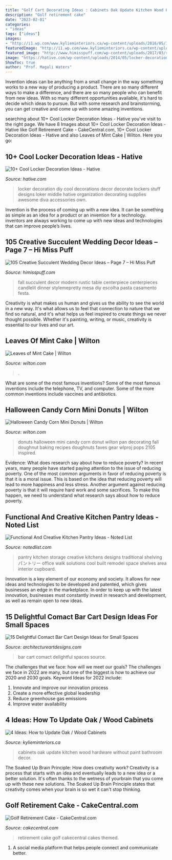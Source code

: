 ```yaml
---
title: "Golf Cart Decorating Ideas : Cabinets Oak Update Kitchen Wood Hardware Without Paint Bathroom Decor"
description: "Golf retirement cake"
date: "2023-02-01"
categories:
- "ideas"
tags: ["ideas"]
images:
- "http://i1.wp.com/www.kylieminteriors.ca/wp-content/uploads/2016/05/Ideas-to-update-oak-kitchen-or-bathroom-cabinets-without-paint.-Including-hardware-and-decor.-Design-by-Julie-Blanner.jpg?fit=683%2C1024"
featuredImage: "http://i1.wp.com/www.kylieminteriors.ca/wp-content/uploads/2016/05/Ideas-to-update-oak-kitchen-or-bathroom-cabinets-without-paint.-Including-hardware-and-decor.-Design-by-Julie-Blanner.jpg?fit=683%2C1024"
featured_image: "http://www.himisspuff.com/wp-content/uploads/2017/03/rustic-succulent-wedding-centerpiece.jpg"
image: "https://hative.com/wp-content/uploads/2014/05/locker-decoration/2-locker-decor-for-girl.jpg"
ShowToc: true
author: "Prof. Magali Waters"
---
```



Invention ideas can be anything from a small change in the way something works to a new way of producing a product. There are so many different ways to make a difference, and there are so many people who can benefit from new ideas. With so many different opportunities available, it's hard to decide which ideas to pursue. But with some research and brainstorming, you can get creative and come up with some amazing inventions.

	

		
searching about 10+ Cool Locker Decoration Ideas - Hative you've visit to the right page. We have 8 Images about 10+ Cool Locker Decoration Ideas - Hative like Golf Retirement Cake - CakeCentral.com, 10+ Cool Locker Decoration Ideas - Hative and also Leaves of Mint Cake | Wilton. Here you go:
		
    
## 10+ Cool Locker Decoration Ideas - Hative

<img loading=lazy src="https://hative.com/wp-content/uploads/2014/05/locker-decoration/2-locker-decor-for-girl.jpg" onerror="this.onerror=null;this.src='https://tse4.mm.bing.net/th?id=OIP.y81IGgNRDhvNE99_2COy3gHaNg&amp;pid=15.1';" alt="10+ Cool Locker Decoration Ideas - Hative">

_Source: hative.com_

>locker decoration diy cool decorations decor decorate lockers stuff designs loker middle hative organization decorating supplies awesome diva accessories own. 

	

Invention is the process of coming up with a new idea. It can be something as simple as an idea for a product or an invention for a technology. inventors are always working to come up with new ideas and technologies that can improve people’s lives.

    
## 105 Creative Succulent Wedding Decor Ideas – Page 7 – Hi Miss Puff

<img loading=lazy src="http://www.himisspuff.com/wp-content/uploads/2017/03/rustic-succulent-wedding-centerpiece.jpg" onerror="this.onerror=null;this.src='https://tse2.mm.bing.net/th?id=OIP.WY4-ssgZZDtpSTJAZmaMzgHaLH&amp;pid=15.1';" alt="105 Creative Succulent Wedding Decor Ideas – Page 7 – Hi Miss Puff">

_Source: himisspuff.com_

>fall succulent decor modern rustic table centerpiece centerpieces candlelit dinner stylemepretty mesa diy escolha pasta casamento festa. 

	

Creativity is what makes us human and gives us the ability to see the world in a new way. It's what allows us to feel that connection to nature that we find so natural, and it's what helps us feel inspired to create things we never thought possible. Whether it's painting, writing, or music, creativity is essential to our lives and our art.

    
## Leaves Of Mint Cake | Wilton

<img loading=lazy src="https://www.wilton.com/dw/image/v2/AAWA_PRD/on/demandware.static/-/Sites-wilton-project-master/default/dw274b1d1a/images/project/WLPROJ-9134/WiltonLeafHero.jpg?sw=502&amp;sh=502&amp;sm=fit" onerror="this.onerror=null;this.src='https://tse1.mm.bing.net/th?id=OIP.hMjnbP92YApH-QCnaasVTAHaHa&amp;pid=15.1';" alt="Leaves of Mint Cake | Wilton">

_Source: wilton.com_

>. 

	

What are some of the most famous inventions?
Some of the most famous inventions include the telephone, TV, and computer. Some of the more common inventions include vaccines and antibiotics.

    
## Halloween Candy Corn Mini Donuts | Wilton

<img loading=lazy src="https://www.wilton.com/dw/image/v2/AAWA_PRD/on/demandware.static/-/Sites-wilton-project-master/default/dw22358e84/images/project/WLPROJ-7746/HaDo8105-05.jpg?sw=1440&amp;sh=750&amp;sm=fit" onerror="this.onerror=null;this.src='https://tse4.mm.bing.net/th?id=OIP.Ix6kvj83wg8hcMvGKHP3SgHaHa&amp;pid=15.1';" alt="Halloween Candy Corn Mini Donuts | Wilton">

_Source: wilton.com_

>donuts halloween mini candy corn donut wilton pan decorating fall doughnut baking recipes doughnuts faves gear wlproj pops 2105 inspired. 

	

Evidence: What does research say about how to reduce poverty?
In recent years, many people have started paying attention to the issue of reducing poverty. One of the most common arguments in favor of reducing poverty is that it is a moral issue. This is based on the idea that reducing poverty will lead to more happiness and less stress. Another argument against reducing poverty is that it will require hard work and some sacrifices. To make this happen, we need to understand what research says about how to reduce poverty.

    
## Functional And Creative Kitchen Pantry Ideas - Noted List

<img loading=lazy src="http://notedlist.com/wp-content/uploads/2016/03/kitchen-pantry-ideas/22-kitchen-pantry-ideas.jpg" onerror="this.onerror=null;this.src='https://tse1.mm.bing.net/th?id=OIP.5PYftl0S6iUi2SLXbjSdegHaLI&amp;pid=15.1';" alt="Functional And Creative Kitchen Pantry Ideas - Noted List">

_Source: notedlist.com_

>pantry kitchen storage creative kitchens designs traditional shelving パントリー office walk solutions cool built remodel space shelves area interior cupboard. 

	

Innovation is a key element of our economy and society. It allows for new ideas and technologies to be developed and patented, which gives businesses an edge in the marketplace. In order to keep up with the latest innovation, businesses must constantly invest in research and development, as well as remain open to new ideas.

    
## 15 Delightful Comact Bar Cart Design Ideas For Small Spaces

<img loading=lazy src="http://www.architectureartdesigns.com/wp-content/uploads/2015/01/842.jpg" onerror="this.onerror=null;this.src='https://tse3.mm.bing.net/th?id=OIP.cAtT5l254mXERev5_LJPxgHaJ3&amp;pid=15.1';" alt="15 Delightful Comact Bar Cart Design Ideas for Small Spaces">

_Source: architectureartdesigns.com_

>bar cart comact delightful spaces source. 

	

The challenges that we face: how will we meet our goals?
The challenges we face in 2022 are many, but one of the biggest is how to achieve our 2020 and 2030 goals. Keyword Ideas for 2022 include: 
1. Innovate and improve our innovation process 
2. Create a more effective global leadership 
3. Reduce greenhouse gas emissions 
4. Improve water availability 

    
## 4 Ideas: How To Update Oak / Wood Cabinets

<img loading=lazy src="http://i1.wp.com/www.kylieminteriors.ca/wp-content/uploads/2016/05/Ideas-to-update-oak-kitchen-or-bathroom-cabinets-without-paint.-Including-hardware-and-decor.-Design-by-Julie-Blanner.jpg?fit=683%2C1024" onerror="this.onerror=null;this.src='https://tse1.mm.bing.net/th?id=OIP.Q9PPK2grQ8HTpcfVPbb9DQHaLG&amp;pid=15.1';" alt="4 Ideas: How to Update Oak / Wood Cabinets">

_Source: kylieminteriors.ca_

>cabinets oak update kitchen wood hardware without paint bathroom decor. 

	

The Soaked Up Brain Principle: How does creativity work?
Creativity is a process that starts with an idea and eventually leads to a new idea or a better solution. It's often thanks to the wetness of yourbrain that you come up with these new solutions. The Soaked Up Brain Principle states that creativity comes when your brain is so wet it can't stop thinking.

    
## Golf Retirement Cake - CakeCentral.com

<img loading=lazy src="https://cdn001.cakecentral.com/gallery/2015/03/900_826230CAQT_golf-retirement-cake.jpg" onerror="this.onerror=null;this.src='https://tse1.mm.bing.net/th?id=OIP.JdMrWTKCLlPmG1Ue0a5E7QHaJ6&amp;pid=15.1';" alt="Golf Retirement Cake - CakeCentral.com">

_Source: cakecentral.com_

>retirement cake golf cakecentral cakes themed. 

	

1. A social media platform that helps people connect and communicate better.

